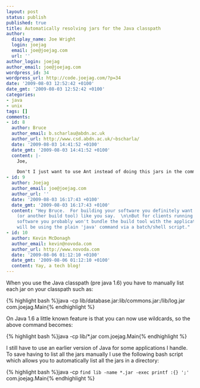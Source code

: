 ```yaml
---
layout: post
status: publish
published: true
title: Automatically resolving jars for the Java classpath
author:
  display_name: Joe Wright
  login: joejag
  email: joe@joejag.com
  url: ''
author_login: joejag
author_email: joe@joejag.com
wordpress_id: 34
wordpress_url: http://code.joejag.com/?p=34
date: '2009-08-03 12:52:42 +0100'
date_gmt: '2009-08-03 12:52:42 +0100'
categories:
- java
- unix
tags: []
comments:
- id: 8
  author: Bruce
  author_email: b.scharlau@abdn.ac.uk
  author_url: http://www.csd.abdn.ac.uk/~bscharla/
  date: '2009-08-03 14:41:52 +0100'
  date_gmt: '2009-08-03 14:41:52 +0100'
  content: |-
    Joe,

    Don't I just want to use Ant instead of doing this jars in the command line stuff?
- id: 9
  author: Joejag
  author_email: joe@joejag.com
  author_url: ''
  date: '2009-08-03 16:17:43 +0100'
  date_gmt: '2009-08-03 16:17:43 +0100'
  content: "Hey Bruce.  For building your software you definitely want to use Ant
    (or another build tool) like you say.  \n\nBut for clients running your distributed
    software you probably won't bundle the build tool with the application.  So they
    will be using the plain 'java' command via a batch/shell script."
- id: 10
  author: Kevin McDonagh
  author_email: kevin@novoda.com
  author_url: http://www.novoda.com
  date: '2009-08-06 01:12:10 +0100'
  date_gmt: '2009-08-06 01:12:10 +0100'
  content: Yay, a tech blog!
---
```

<p>When you use the Java classpath (pre java 1.6) you have to manually list each jar on your classpath such as:</p>

{% highlight bash %}java -cp lib/database.jar:lib/commons.jar:/lib/log.jar com.joejag.Main{% endhighlight %}
<p>On Java 1.6 a little known feature is that you can now use wildcards, so the above command becomes:</p>

{% highlight bash %}java -cp lib/*.jar com.joejag.Main{% endhighlight %}
<p>I still have to use an earlier version of Java for some applications I handle.  To save having to list all the jars manually I use the following bash script which allows you to automatically list all the jars in a directory:</p>

{% highlight bash %}java -cp `find lib -name *.jar -exec printf :{} ';'` com.joejag.Main{% endhighlight %}
